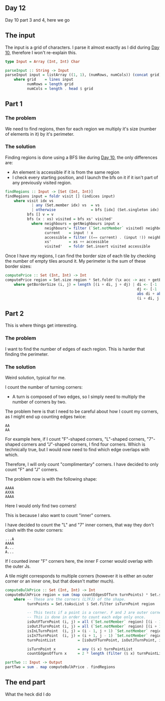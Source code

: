 ## Day 12

Day 10 part 3 and 4, here we go

## The input

The input is a grid of characters. I parse it almost exactly as I did during
[Day 10](../Day_10), therefore I won't re-explain this.

```hs
type Input = Array (Int, Int) Char

parseInput :: String -> Input
parseInput input = listArray ((1, 1), (numRows, numCols)) (concat grid)
    where grid    = lines input
          numRows = length grid
          numCols = length . head $ grid
```

## Part 1

### The problem

We need to find regions, then for each region we multiply it's size (number of elements in it)
by it's perimeter.

### The solution

Finding regions is done using a BFS like during [Day 10](../Day_10),
the only differences are:
- An element is accessible if it is from the same region
- I check every starting position, and I launch the bfs on it if it isn't part
  of any previously visited region.

```hs
findRegions :: Input -> [Set (Int, Int)]
findRegions input = foldr visit [] (indices input)
    where visit idx vs
            | any (Set.member idx) vs  = vs
            | otherwise                = bfs [idx] (Set.singleton idx) : vs
          bfs [] v = v
          bfs (x : xs) visited = bfs xs' visited'
            where neighbours = getNeighbours input x
                  neighbours'= filter (`Set.notMember` visited) neighbours
                  current    = input ! x
                  accessible = filter ((== current) . (input !)) neighbours'
                  xs'        = xs ++ accessible
                  visited'   = foldr Set.insert visited accessible
```

Once I have my regions, I can find the border size of each tile by checking the number of empty tiles
around it. My perimeter is the sum of these border sizes:

```hs
computePrice :: Set (Int, Int) -> Int
computePrice region = Set.size region * Set.foldr (\x acc -> acc + getBorderSize x) 0 region
    where getBorderSize (i, j) = length [(i + di, j + dj) | di <- [-1 .. 1],
                                                            dj <- [-1 .. 1],
                                                            abs di + abs dj == 1,
                                                            (i + di, j + dj) `Set.notMember` region]
```


## Part 2

This is where things get interesting.

### The problem

I want to find the number of edges of each region. This is harder that finding the perimeter.


### The solution

Weird solution, typical for me.

I count the number of turning corners:
- A turn is composed of two edges, so I simply need to multiply the number of corners by two.

The problem here is that I need to be careful about how I count my corners, as I might end up counting edges twice:

```
AA
AA
```

For example here, if I count "F"-shaped corners, "L"-shaped corners, "7"-shaped corners and "J"-shaped corners,
I find four corners. Which is technically true, but I would now need to find which edge overlaps with which.

Therefore, I will only count "complimentary" corners. I have decided to only count "F" and "J" corners.

The problem now is with the following shape:
```
AAAA
AXXA
AAAA
```

Here I would only find two corners!

This is because I also want to count "inner" corners.

I have decided to count the "L" and "7" inner corners, that way they don't clash with the outer corners:
```
...A
AAAA
A...
A...
```
If I counted inner "F" corners here, the inner F corner would overlap with the outer Js.

A tile might corresponds to multiple corners (however it is either an outer corner or an inner one, but that doesn't matter much).

```hs
computeBulkPrice :: Set (Int, Int) -> Int
computeBulkPrice region = sum (map countEdgesOfTurn turnPoints) * Set.size region
    where -- These are the corners (L7FJ) of the shape.
          turnPoints = Set.toAscList $ Set.filter isTurnPoint region

          -- This tests if a point is a corner. F and J are outer corners, while L and 7 are inner corners.
          -- This is done in order to count each edge only once.
          isOutFTurnPoint (i, j) = all (`Set.notMember` region) [(i - 1, j), (i, j - 1)]
          isOutJTurnPoint (i, j) = all (`Set.notMember` region) [(i + 1, j), (i, j + 1)]
          isInLTurnPoint  (i, j) = (i - 1, j + 1) `Set.notMember` region && all (`Set.member` region) [(i - 1, j), (i, j + 1)]
          isIn7TurnPoint  (i, j) = (i + 1, j - 1) `Set.notMember` region && all (`Set.member` region) [(i + 1, j), (i, j - 1)]
          turnPointList          = [isOutFTurnPoint, isOutJTurnPoint, isInLTurnPoint, isIn7TurnPoint]

          isTurnPoint x          = any ($ x) turnPointList
          countEdgesOfTurn x     = 2 * length (filter ($ x) turnPointList)

partTwo :: Input -> Output
partTwo = sum . map computeBulkPrice . findRegions
```

## The end part

What the heck did I do
